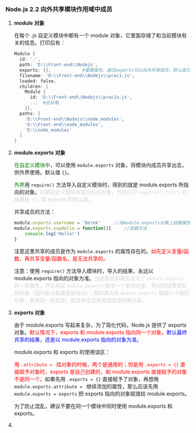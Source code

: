 ### Node.js 2.2 向外共享模块作用域中成员

1. **module 对象**

   在每个 .js 自定义模块中都有一个 module 对象，它里面存储了和当前模块有关的信息。打印后有：

   ```powershell
   Module {
     id: '.',
     path: 'D:\\Front-end\\Nodejs',
     exports: {},            #重要属性，通过exports可以向外共享成员，默认值为空对象。
     filename: 'D:\\Front-end\\Nodejs\\prac1.js',
     loaded: false,
     children: [
       Module {
         id: 'D:\\Front-end\\Nodejs\\prac1a.js',
         ...  #此处略
       }],
     paths: [
       'D:\\Front-end\\Nodejs\\node_modules',
       'D:\\Front-end\\node_modules',
       'D:\\node_modules'
     ]
   }
   ```

   

2. **module.exports 对象**

   <font color='green'>在自定义模块中</font>，可以使用 `module.exports` 对象，将模块内成员共享出去，供外界使用。默认值 `{}`。

   <font color='green'>外界</font>用 `require()` 方法导入自定义模块时，得到的就是 module.exports 所指向的对象。<font color='lightgrey'>如果自定义模块未导出任何对象，外界打印 `require('./js1')` 的结果是 `{}`，即 exports 的默认值。</font>

   

   共享成员的方法：

   ```javascript
   module.exports.username = 'Derek'     //向module.exports对象上挂载属性
   module.exports.sayHello = function(){     //挂载方法
       console.log('Hello!')
   }
   ```

   注意这里共享的成员是作为 `module.exports` 的属性存在的。<font color='red'>如先定义变量/函数，再共享变量/函数名，是无法共享的。</font>

   

   注意：使用 `require()` 方法导入模块时，导入的结果，永远以 module.exports 指向的对象为准。<font color='lightgrey'>也就是说如果先定义了 `module.exports` 的一些属性，然后再给 `module.exports` 赋值一个新的对象，导出的结果是新的对象（因为新对象就是新地址）；而如果先给 `module.exports` 赋值一个新的对象，再添加一些属性，就会导出含有添加属性的新对象。</font>

   

3. **exports 对象**

   由于 module.exports 写起来复杂，为了简化代码，Node.js 提供了 exports 对象。<font color='red'>默认情况下，exports 和 module.exports 指向同一个对象。</font><font color='blue'>默认最终共享的结果，还是以 module.exports 指向的对象为准。</font>

   module.exports 和 exports 的使用误区：

   <font color='red'>用 `.attribute = ` 挂对象的时候，两个是通用的；但是用 `.exports = {}` 直接赋予对象时，exports 是自己创建的，和 module.exports 直接赋予的对象不是同一个。</font>如果先用 `.exports = {}` 直接赋予了对象，再想用 `module.exports.attribute = ` 继续添加的属性，那么应该先用 `module.exports = exports` 把 exports 指向的对象赋值给 module.exports。

   为了防止混乱，建议不要在同一个模块中同时使用 module.exports 和 exports。

   

4. 